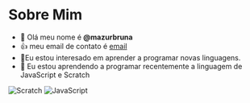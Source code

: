 # Sobre Mim
- 👋 Olá meu nome é **@mazurbruna**
- :+1: meu email de contato é [email](brunaketlin2005@gmail.com.br)
- 👀Eu estou interesado em aprender a programar novas linguagens.
- 🌱 Eu estou aprendendo a programar recentemente a linguagem de JavaScript e Scratch

![Scratch](https://img.shields.io/badge/Scratch-4D97FF?style=for-the-badge&logo=Scratch&logoColor=white)
![JavaScript](https://img.shields.io/badge/JavaScript-323330?style=for-the-badge&logo=javascript&logoColor=F7DF1E)
